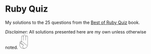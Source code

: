 # Ruby Quiz

My solutions to the 25 questions from the [Best of Ruby Quiz][ruby quiz] book.

_Disclaimer:_ All solutions presented here are my own unless otherwise noted. ![Scout's Honor!][scouts_honor]

[scouts_honor]: images/scouts_honor.jpg

[ruby quiz]: http://www.amazon.com/Best-Ruby-Quiz-Pragmatic-Programmers/dp/0976694077